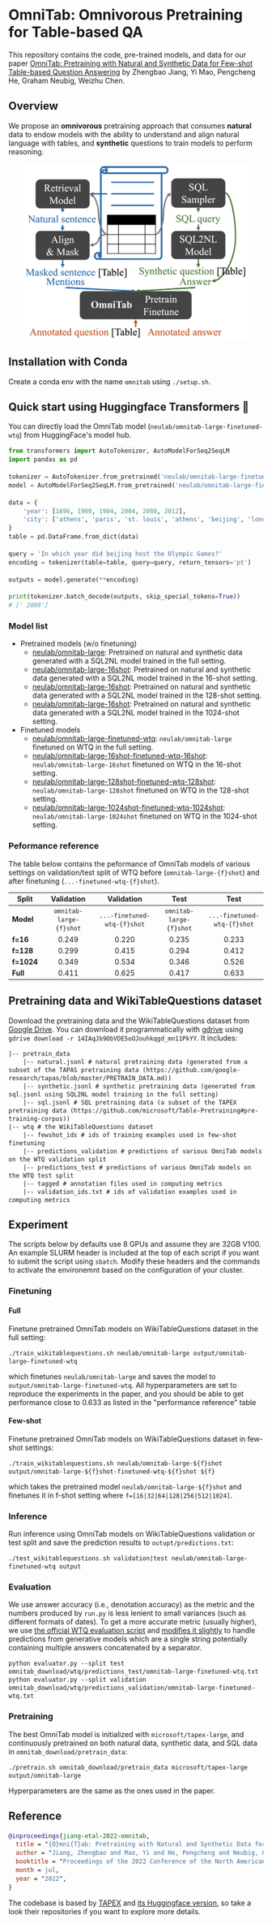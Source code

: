 # OmniTab: Omnivorous Pretraining for Table-based QA

This repository contains the code, pre-trained models, and data for our paper [OmniTab: Pretraining with Natural and Synthetic Data for Few-shot Table-based Question Answering](https://arxiv.org/pdf/2207.03637.pdf) by Zhengbao Jiang, Yi Mao, Pengcheng He, Graham Neubig, Weizhu Chen.

## Overview

We propose an **omnivorous** pretraining approach that consumes **natural** data to endow models with the ability to understand and align natural language with tables, and **synthetic** questions to train models to perform reasoning.

<p align="center">
  <img align="middle" src="res/omnitab.png" height="350" alt="OmniTab"/>
</p>

## Installation with Conda
Create a conda env with the name `omnitab` using `./setup.sh`.

## Quick start using Huggingface Transformers 🤗
You can directly load the OmniTab model (`neulab/omnitab-large-finetuned-wtq`) from HuggingFace's model hub.
```python
from transformers import AutoTokenizer, AutoModelForSeq2SeqLM
import pandas as pd

tokenizer = AutoTokenizer.from_pretrained('neulab/omnitab-large-finetuned-wtq')
model = AutoModelForSeq2SeqLM.from_pretrained('neulab/omnitab-large-finetuned-wtq')

data = {
    'year': [1896, 1900, 1904, 2004, 2008, 2012],
    'city': ['athens', 'paris', 'st. louis', 'athens', 'beijing', 'london']
}
table = pd.DataFrame.from_dict(data)

query = 'In which year did beijing host the Olympic Games?'
encoding = tokenizer(table=table, query=query, return_tensors='pt')

outputs = model.generate(**encoding)

print(tokenizer.batch_decode(outputs, skip_special_tokens=True))
# [' 2008']
```

### Model list

- Pretrained models (w/o finetuning)
  - [neulab/omnitab-large](https://huggingface.co/neulab/omnitab-large): Pretrained on natural and synthetic data generated with a SQL2NL model trained in the full setting.
  - [neulab/omnitab-large-16shot](https://huggingface.co/neulab/omnitab-large-16shot): Pretrained on natural and synthetic data generated with a SQL2NL model trained in the 16-shot setting.
  - [neulab/omnitab-large-16shot](https://huggingface.co/neulab/omnitab-large-128shot): Pretrained on natural and synthetic data generated with a SQL2NL model trained in the 128-shot setting.
  - [neulab/omnitab-large-16shot](https://huggingface.co/neulab/omnitab-large-1024shot): Pretrained on natural and synthetic data generated with a SQL2NL model trained in the 1024-shot setting.
- Finetuned models
  - [neulab/omnitab-large-finetuned-wtq](https://huggingface.co/neulab/omnitab-large-finetuned-wtq): `neulab/omnitab-large` finetuned on WTQ in the full setting.
  - [neulab/omnitab-large-16shot-finetuned-wtq-16shot](https://huggingface.co/neulab/omnitab-large-16shot-finetuned-wtq-16shot): `neulab/omnitab-large-16shot` finetuned on WTQ in the 16-shot setting.
  - [neulab/omnitab-large-128shot-finetuned-wtq-128shot](https://huggingface.co/neulab/omnitab-large-128shot-finetuned-wtq-128shot): `neulab/omnitab-large-128shot` finetuned on WTQ in the 128-shot setting.
  - [neulab/omnitab-large-1024shot-finetuned-wtq-1024shot](https://huggingface.co/neulab/omnitab-large-1024shot-finetuned-wtq-1024shot): `neulab/omnitab-large-1024shot` finetuned on WTQ in the 1024-shot setting.

### Peformance reference
The table below contains the peformance of OmniTab models of various settings on validation/test split of WTQ before (`omnitab-large-{f}shot`) and after finetuning (`...-finetuned-wtq-{f}shot`).

| **Split**  |      **Validation**     |        **Validation**       |         **Test**        |           **Test**          |
|------------|:-----------------------:|:---------------------------:|:-----------------------:|:---------------------------:|
| **Model**  | `omnitab-large-{f}shot` | `...-finetuned-wtq-{f}shot` | `omnitab-large-{f}shot` | `...-finetuned-wtq-{f}shot` |
| **f=16**   |                   0.249 |                       0.220 |                   0.235 |                       0.233 |
| **f=128**  |                   0.299 |                       0.415 |                   0.294 |                       0.412 |
| **f=1024** |                   0.349 |                       0.534 |                   0.346 |                       0.526 |
| **Full**   |                   0.411 |                       0.625 |                   0.417 |                       0.633 |

## Pretraining data and WikiTableQuestions dataset
Download the pretraining data and the WikiTableQuestions dataset from [Google Drive](https://drive.google.com/drive/u/1/folders/14IAqJb9ObVDE5oOJouhkqgd_mn11PkYY). You can download it programmatically with [gdrive](https://anaconda.org/conda-forge/gdrive) using `gdrive download -r 14IAqJb9ObVDE5oOJouhkqgd_mn11PkYY`.
It includes:
```shell
|-- pretrain_data
    |-- natural.jsonl # natural pretraining data (generated from a subset of the TAPAS pretraining data (https://github.com/google-research/tapas/blob/master/PRETRAIN_DATA.md))
    |-- synthetic.jsonl # synthetic pretraining data (generated from sql.jsonl using SQL2NL model training in the full setting)
    |-- sql.jsonl # SQL pretraining data (a subset of the TAPEX pretraining data (https://github.com/microsoft/Table-Pretraining#pre-training-corpus))
|-- wtq # the WikiTableQuestions dataset
    |-- fewshot_ids # ids of training examples used in few-shot finetuning
    |-- predictions_validation # predictions of various OmniTab models on the WTQ validation split
    |-- predictions_test # predictions of various OmniTab models on the WTQ test split
    |-- tagged # annotation files used in computing metrics
    |-- validation_ids.txt # ids of validation examples used in computing metrics
```

## Experiment
The scripts below by defaults use 8 GPUs and assume they are 32GB V100.
An example SLURM header is included at the top of each script if you want to submit the script using `sbatch`.
Modify these headers and the commands to activate the environemnt based on the configuration of your cluster.

### Finetuning

#### Full
Finetune pretrained OmniTab models on WikiTableQuestions dataset in the full setting:
```shell
./train_wikitablequestions.sh neulab/omnitab-large output/omnitab-large-finetuned-wtq
```
which finetunes `neulab/omnitab-large` and saves the model to `output/omnitab-large-finetuned-wtq`.
All hyperparameters are set to reproduce the experiments in the paper, and you should be able to get performance close to 0.633 as listed in the "performance reference" table

#### Few-shot
Finetune pretrained OmniTab models on WikiTableQuestions dataset in few-shot settings:
```shell
./train_wikitablequestions.sh neulab/omnitab-large-${f}shot output/omnitab-large-${f}shot-finetuned-wtq-${f}shot ${f}
```
which takes the pretrained model `neulab/omnitab-large-${f}shot` and finetunes it in f-shot setting where `f=[16|32|64|128|256|512|1024]`.

### Inference
Run inference using OmniTab models on WikiTableQuestions validation or test split and save the prediction results to `outupt/predictions.txt`:
```shell
./test_wikitablequestions.sh validation|test neulab/omnitab-large-finetuned-wtq output
```

### Evaluation
We use answer accuracy (i.e., denotation accuracy) as the metric and the numbers produced by `run.py` is less lenient to small variances (such as different formats of dates). To get a more accurate metric (usually higher), we use [the official WTQ evaluation script](https://github.com/ppasupat/WikiTableQuestions/blob/master/evaluator.py) and [modifies it slightly](https://github.com/jzbjyb/OmniTab/blob/main/evaluator.py#L387-L390) to handle predictions from generative models which are a single string potentially containing multiple answers concatenated by a separator.
```shell
python evaluator.py --split test omnitab_download/wtq/predictions_test/omnitab-large-finetuned-wtq.txt
python evaluator.py --split validation omnitab_download/wtq/predictions_validation/omnitab-large-finetuned-wtq.txt
```

### Pretraining
The best OmniTab model is initialized with `microsoft/tapex-large`, and continuously pretrained on both natural data, synthetic data, and SQL data in `omnitab_download/pretrain_data`:
```shell
./pretrain.sh omnitab_download/pretrain_data microsoft/tapex-large output/omnitab-large
```
Hyperparameters are the same as the ones used in the paper.

## Reference

```bibtex
@inproceedings{jiang-etal-2022-omnitab,
  title = "{O}mni{T}ab: Pretraining with Natural and Synthetic Data for Few-shot Table-based Question Answering",
  author = "Jiang, Zhengbao and Mao, Yi and He, Pengcheng and Neubig, Graham and Chen, Weizhu",
  booktitle = "Proceedings of the 2022 Conference of the North American Chapter of the Association for Computational Linguistics: Human Language Technologies",
  month = jul,
  year = "2022",
}
```

The codebase is based by [TAPEX](https://github.com/microsoft/Table-Pretraining) and [its Huggingface version](https://github.com/huggingface/transformers/tree/main/examples/research_projects/tapex), so take a look their repositories if you want to explore more details.
